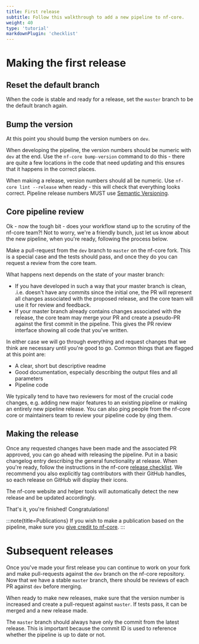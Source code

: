 ```yaml
---
title: First release
subtitle: Follow this walkthrough to add a new pipeline to nf-core.
weight: 40
type: 'tutorial'
markdownPlugin: 'checklist'
---
```


# Making the first release

## Reset the default branch

When the code is stable and ready for a release, set the `master` branch to be the default
branch again.

## Bump the version

At this point you should bump the version numbers on `dev`.

When developing the pipeline, the version numbers should be numeric with `dev` at the end.
Use the `nf-core bump-version` command to do this - there are quite a few locations in the
code that need updating and this ensures that it happens in the correct places.

When making a release, version numbers should all be numeric. Use `nf-core lint --release`
when ready - this will check that everything looks correct. Pipeline release numbers MUST
use [Semantic Versioning](https://semver.org/).

## Core pipeline review

Ok - now the tough bit - does your workflow stand up to the scrutiny of the nf-core team?!
Not to worry, we're a friendly bunch, just let us know about the new pipeline, when you're
ready, following the process below.

Make a pull-request from the `dev` branch to `master` on the nf-core fork. This is a
special case and the tests should pass, and once they do you can request a review from the
core team.

What happens next depends on the state of your master branch:

- If you have developed in such a way that your master branch is clean, .i.e. doesn't have
  any commits since the initial one, the PR will represent all changes
  associated with the proposed release, and the core team will use it for review and
  feedback.
- If your master branch already contains changes associated with the release, the core
  team may merge your PR and create a pseudo-PR against the first commit in the
  pipeline. This gives the PR review interface showing all code that you've written.

In either case we will go through everything and request changes that we think are
necessary until you're good to go. Common things that are flagged at this point are:

- A clear, short but descriptive readme
- Good documentation, especially describing the output files and all parameters
- Pipeline code

We typically tend to have two reviewers for most of the crucial code changes, e.g. adding
new major features to an existing pipeline or making an entirely new pipeline release. You
can also ping people from the nf-core core or maintainers team to review your pipeline
code by `@`ing them.

## Making the release

Once any requested changes have been made and the associated PR approved, you can go ahead
with releasing the pipeline. Put in a basic changelog entry describing the general
functionality at release. When you're ready, follow the instructions in the nf-core
[release checklist](/docs/checklists/pipeline_release). We recommend you also explicitly tag contributors with their GitHub handles, so each release on GitHub will display their icons.

The nf-core website and helper tools will automatically detect the new release and be updated accordingly.

That's it, you're finished! Congratulations!

:::note{title=Publications}
If you wish to make a publication based on the pipeline, make sure you [give credit to nf-core](/docs/guidelines/pipelines/recommendations/publication_credit).
:::

# Subsequent releases

Once you've made your first release you can continue to work on your fork and make pull-requests
against the `dev` branch on the nf-core repository. Now that we have a stable `master` branch,
there should be reviews of each PR against `dev` before merging.

When ready to make new releases, make sure that the version number is increased and create a
pull-request against `master`. If tests pass, it can be merged and a new release made.

The `master` branch should always have only the commit from the latest release. This is important
because the commit ID is used to reference whether the pipeline is up to date or not.
